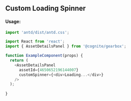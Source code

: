 ## Custom Loading Spinner 

<!-- STORY -->

#### Usage:

```typescript jsx
import 'antd/dist/antd.css';

import React from 'react';
import { AssetDetailsPanel } from '@cognite/gearbox';

function ExampleComponent(props) {
  return (
    <AssetDetailsPanel
      assetId={4650652196144007}
      customSpinner={<div>Loading...</div>}
    />
  );
  
}
```
